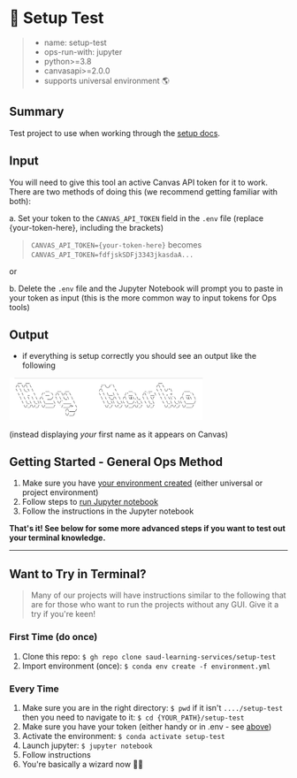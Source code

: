 # 👷  Setup Test

> - name: setup-test
> - ops-run-with: jupyter
> - python>=3.8
> - canvasapi>=2.0.0
> - supports universal environment 🌎

## Summary 
Test project to use when working through the [setup docs](https://github.com/saud-learning-services/instructions-and-other-templates).

## Input
You will need to give this tool an active Canvas API token for it to work. There are two methods of doing this (we recommend getting familiar with both):
  
a. Set your token to the `CANVAS_API_TOKEN` field in the `.env` file (replace {your-token-here}, including the brackets)

> `CANVAS_API_TOKEN={your-token-here}` 
becomes
> `CANVAS_API_TOKEN=fdfjskSDFj3343jkasdaA...`

or

  b. Delete the `.env` file and the Jupyter Notebook will prompt you to paste in your token as input (this is the more common way to input tokens for Ops tools)

## Output
- if everything is setup correctly you should see an output like the following

<div>
    <img src="images/test-output.png" alt="Logo" width="350">
</div>

(instead displaying _your_ first name as it appears on Canvas)

## Getting Started - General Ops Method
1. Make sure you have [your environment created](https://github.com/saud-learning-services/instructions-and-other-templates/blob/main/docs/environment-setup.md) (either universal or project environment)
2. Follow steps to [run Jupyter notebook](https://github.com/saud-learning-services/instructions-and-other-templates/blob/main/docs/running-instructions.md) 
3. Follow the instructions in the Jupyter notebook

**That's it! See below for some more advanced steps if you want to test out your terminal knowledge.**

---
## Want to Try in Terminal?
> Many of our projects will have instructions similar to the following that are for those who want to run the projects without any GUI. Give it a try if you're keen! 
### First Time (do once)
1. Clone this repo: `$ gh repo clone saud-learning-services/setup-test`
1. Import environment (once): `$ conda env create -f environment.yml`

### Every Time
1. Make sure you are in the right directory: `$ pwd` if it isn't `..../setup-test` then you need to navigate to it: `$ cd {YOUR_PATH}/setup-test`
2. Make sure you have your token (either handy or in .env - see [above](#input))
3. Activate the environment: `$ conda activate setup-test`
4. Launch jupyter: `$ jupyter notebook`
5. Follow instructions
6. You're basically a wizard now 🧙‍♀️ 